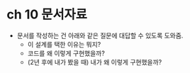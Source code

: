 
# ch 10 문서자료
- 문서를 작성하는 건 아래와 같은 질문에 대답할 수 있도록 도와줌.
    - 이 설계를 택한 이유는 뭐지?
    - 코드를 왜 이렇게 구현했을까?
    - (2년 후에 내가 봤을 때) 내가 왜 이렇게 구현했을까?
